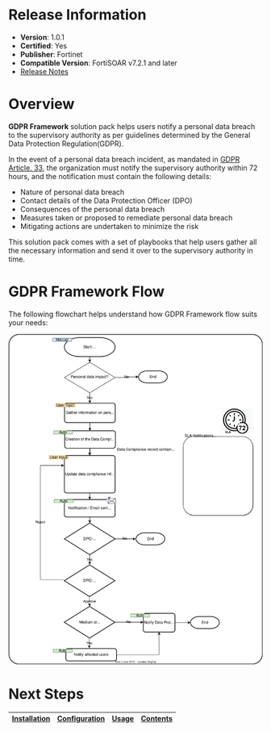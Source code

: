 # Release Information

- **Version**:  1.0.1
- **Certified**: Yes
- **Publisher**: Fortinet
- **Compatible Version**: FortiSOAR v7.2.1 and later
- [Release Notes](./release_notes.md)

# Overview

**GDPR Framework** solution pack helps users notify a personal data breach to the supervisory authority as per guidelines determined by the General Data Protection Regulation(GDPR).

In the event of a personal data breach incident, as mandated in [GDPR Article. 33](https://gdpr-info.eu/art-33-gdpr/), the organization must notify the supervisory authority within 72 hours, and the notification must contain the following details:

- Nature of personal data breach
- Contact details of the Data Protection Officer (DPO)
- Consequences of the personal data breach
- Measures taken or proposed to remediate personal data breach
- Mitigating actions are undertaken to minimize the risk

This solution pack comes with a set of playbooks that help users gather all the necessary information and send it over to the supervisory authority in time.

# GDPR Framework Flow

The following flowchart helps understand how GDPR Framework flow suits your needs:

![GDPR Framework Flow](./docs/res/gdpr-framework-flow.svg)

# Next Steps 
 
| [Installation](./docs/setup.md#installation) | [Configuration](./docs/setup.md#configuration) | [Usage](./docs/usage.md) | [Contents](./docs/contents.md) |
|----------------------------------------------|------------------------------------------------|--------------------------|--------------------------------|
